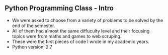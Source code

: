 ## Python Programming Class - Intro

*  We were asked to choose from a variety of problems to be solved by the end of the semester.
*  All of them had almost the same diffuculty level and their focusing topics were from maths and games to web scruping.
*  These were the first pieces of code I wrote in my academic years.
*  Python version: 2.7
